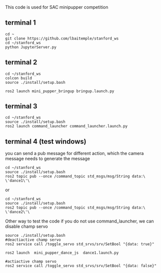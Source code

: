 This code is used for SAC minipupper competition


## terminal 1
```
cd ~
git clone https://github.com/lbaitemple/stanford_ws
cd ~/stanford_ws
python JupyterServer.py
```

## terminal 2
```
cd ~/stanford_ws
colcon build
source ./install/setup.bash

ros2 launch mini_pupper_bringup bringup.launch.py

```

## terminal 3
```
cd ~/stanford_ws
source ./install/setup.bash 
ros2 launch command_launcher command_launcher.launch.py
```

## terminal 4 (test windows)
you can send a pub message for different action, which the camera message needs to generate 
the message
```
cd ~/stanford_ws
source ./install/setup.bash
ros2 topic pub --once /command_topic std_msgs/msg/String data:\ \'dance1\'\ 
```

or 

```
cd ~/stanford_ws
source ./install/setup.bash 
ros2 topic pub --once /command_topic std_msgs/msg/String data:\ \'dance2\'\ 
```



Other way to test the code if you do not use command_launcher, we can disable champ servo

```
source ./install/setup.bash
#deactiactive champ servo
ros2 service call /toggle_servo std_srvs/srv/SetBool "{data: true}"

ros2 launch  mini_pupper_dance_js  dance1.launch.py

#actiactive champ servo
ros2 service call /toggle_servo std_srvs/srv/SetBool "{data: false}"

```
